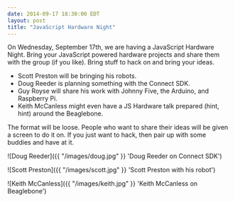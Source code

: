 ```yaml
---
date: 2014-09-17 18:30:00 EDT
layout: post
title: "JavaScript Hardware Night"
---
```


On Wednesday, September 17th, we are having a JavaScript Hardware Night. Bring your JavaScript powered hardware projects and share them with the group (if you like). Bring stuff to hack on and bring your ideas.

- Scott Preston will be bringing his robots.
- Doug Reeder is planning something with the Connect SDK.
- Guy Royse will share his work with Johnny Five, the Arduino, and Raspberry Pi.
- Keith McCanless might even have a JS Hardware talk prepared (hint, hint) around the Beaglebone.

The format will be loose. People who want to share their ideas will be given a screen to do it on. If you just want to hack, then pair up with some buddies and have at it.

![Doug Reeder]({{ "/images/doug.jpg" }} 'Doug Reeder on Connect SDK')

![Scott Preston]({{ "/images/scott.jpg" }} 'Scott Preston with his robot')

![Keith McCanless]({{ "/images/keith.jpg" }} 'Keith McCanless on Beaglebone')
